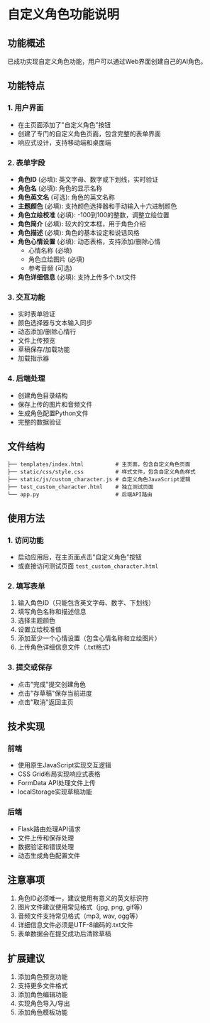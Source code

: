 # 自定义角色功能说明

## 功能概述

已成功实现自定义角色功能，用户可以通过Web界面创建自己的AI角色。

## 功能特点

### 1. 用户界面
- 在主页面添加了"自定义角色"按钮
- 创建了专门的自定义角色页面，包含完整的表单界面
- 响应式设计，支持移动端和桌面端

### 2. 表单字段
- **角色ID** (必填): 英文字母、数字或下划线，实时验证
- **角色名** (必填): 角色的显示名称
- **角色英文名** (可选): 角色的英文名称
- **主题颜色** (必填): 支持颜色选择器和手动输入十六进制颜色
- **角色立绘校准** (必填): -100到100的整数，调整立绘位置
- **角色简介** (必填): 较大的文本框，用于角色介绍
- **角色描述** (必填): 角色的基本设定和说话风格
- **角色心情设置** (必填): 动态表格，支持添加/删除心情
  - 心情名称 (必填)
  - 角色立绘图片 (必填)
  - 参考音频 (可选)
- **角色详细信息** (必填): 支持上传多个.txt文件

### 3. 交互功能
- 实时表单验证
- 颜色选择器与文本输入同步
- 动态添加/删除心情行
- 文件上传预览
- 草稿保存/加载功能
- 加载指示器

### 4. 后端处理
- 创建角色目录结构
- 保存上传的图片和音频文件
- 生成角色配置Python文件
- 完整的数据验证

## 文件结构

```
├── templates/index.html          # 主页面，包含自定义角色页面
├── static/css/style.css          # 样式文件，包含自定义角色样式
├── static/js/custom_character.js # 自定义角色JavaScript逻辑
├── test_custom_character.html    # 独立测试页面
└── app.py                        # 后端API路由
```

## 使用方法

### 1. 访问功能
- 启动应用后，在主页面点击"自定义角色"按钮
- 或直接访问测试页面 `test_custom_character.html`

### 2. 填写表单
1. 输入角色ID（只能包含英文字母、数字、下划线）
2. 填写角色名称和描述信息
3. 选择主题颜色
4. 设置立绘校准值
5. 添加至少一个心情设置（包含心情名称和立绘图片）
6. 上传角色详细信息文件（.txt格式）

### 3. 提交或保存
- 点击"完成"提交创建角色
- 点击"存草稿"保存当前进度
- 点击"取消"返回主页

## 技术实现

### 前端
- 使用原生JavaScript实现交互逻辑
- CSS Grid布局实现响应式表格
- FormData API处理文件上传
- localStorage实现草稿功能

### 后端
- Flask路由处理API请求
- 文件上传和保存处理
- 数据验证和错误处理
- 动态生成角色配置文件

## 注意事项

1. 角色ID必须唯一，建议使用有意义的英文标识符
2. 图片文件建议使用常见格式（jpg, png, gif等）
3. 音频文件支持常见格式（mp3, wav, ogg等）
4. 详细信息文件必须是UTF-8编码的.txt文件
5. 表单数据会在提交成功后清除草稿

## 扩展建议

1. 添加角色预览功能
2. 支持更多文件格式
3. 添加角色编辑功能
4. 实现角色导入/导出
5. 添加角色模板功能